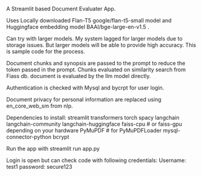 A Streamlit based Document Evaluater App.

Uses Locally downloaded Flan-T5 google/flan-t5-small model and Huggingface embedding model BAAI/bge-large-en-v1.5 . 

Can try with larger models. My system lagged for larger models due to storage issues. But larger models will be able to provide high accuracy. This is sample code for the process.

Document chunks and synopsis are passed to the prompt to reduce the token passed in the prompt.
Chunks evaluated on similarity search from Fiass db.
document is evaluated by the llm model directly.

Authentication is checked with Mysql and bycrpt for user login.

Document privacy for personal information are replaced using en_core_web_sm from nlp.


Dependencies to install:
streamlit
transformers
torch
spacy
langchain
langchain-community
langchain-huggingface
faiss-cpu           # or faiss-gpu depending on your hardware
PyMuPDF             # for PyMuPDFLoader
mysql-connector-python
bcrypt

Run the app with 
streamlit run app.py

Login is open but can check code with following credentials:
Username: test1
password: secure123
